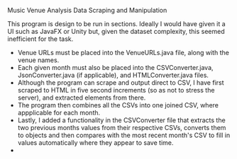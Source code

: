 Music Venue Analysis Data Scraping and Manipulation

This program is design to be run in sections. Ideally I would have given it a UI such as JavaFX or Unity but, given the dataset complexity, this seemed inefficient for the task.

- Venue URLs must be placed into the VenueURLs.java file, along with the venue names.
- Each given month must also be placed into the CSVConverter.java, JsonConverter.java (if applicable), and HTMLConverter.java files.
- Although the program can scrape and output direct to CSV, I have first scraped to HTML in five second increments (so as not to stress the server), and extracted elements from there.
- The program then combines all the CSVs into one joined CSV, where appplicable for each month.
- Lastly, I added a functionality in the CSVConverter file that extracts the two previous months values from their respective CSVs, converts them to objects and then compares with the most recent month's CSV to fill in values automatically where they appear to save time.
- 
